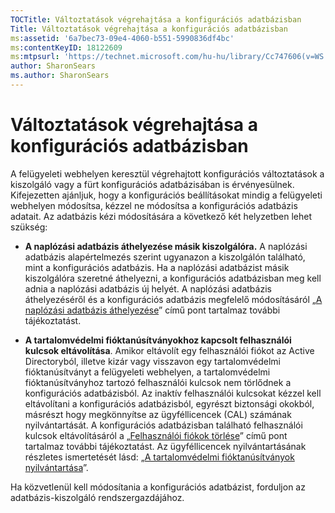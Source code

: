 ```yaml
---
TOCTitle: Változtatások végrehajtása a konfigurációs adatbázisban
Title: Változtatások végrehajtása a konfigurációs adatbázisban
ms:assetid: '6a7bec73-09e4-4060-b551-5990836df4bc'
ms:contentKeyID: 18122609
ms:mtpsurl: 'https://technet.microsoft.com/hu-hu/library/Cc747606(v=WS.10)'
author: SharonSears
ms.author: SharonSears
---
```


Változtatások végrehajtása a konfigurációs adatbázisban
=======================================================

A felügyeleti webhelyen keresztül végrehajtott konfigurációs változtatások a kiszolgáló vagy a fürt konfigurációs adatbázisában is érvényesülnek. Kifejezetten ajánljuk, hogy a konfigurációs beállításokat mindig a felügyeleti webhelyen módosítsa, kézzel ne módosítsa a konfigurációs adatbázis adatait. Az adatbázis kézi módosítására a következő két helyzetben lehet szükség:

-   **A naplózási adatbázis áthelyezése másik kiszolgálóra.** A naplózási adatbázis alapértelmezés szerint ugyanazon a kiszolgálón található, mint a konfigurációs adatbázis. Ha a naplózási adatbázist másik kiszolgálóra szeretné áthelyezni, a konfigurációs adatbázisban meg kell adnia a naplózási adatbázis új helyét. A naplózási adatbázis áthelyezéséről és a konfigurációs adatbázis megfelelő módosításáról „[A naplózási adatbázis áthelyezése](https://technet.microsoft.com/34ea8045-dc94-422e-9601-29927cfc1534)” című pont tartalmaz további tájékoztatást.

-   **A tartalomvédelmi fióktanúsítványokhoz kapcsolt felhasználói kulcsok eltávolítása**. Amikor eltávolít egy felhasználói fiókot az Active Directoryból, illetve kizár vagy visszavon egy tartalomvédelmi fióktanúsítványt a felügyeleti webhelyen, a tartalomvédelmi fióktanúsítványhoz tartozó felhasználói kulcsok nem törlődnek a konfigurációs adatbázisból. Az inaktív felhasználói kulcsokat kézzel kell eltávolítani a konfigurációs adatbázisból, egyrészt biztonsági okokból, másrészt hogy megkönnyítse az ügyféllicencek (CAL) számának nyilvántartását. A konfigurációs adatbázisban található felhasználói kulcsok eltávolításáról a „[Felhasználói fiókok törlése](https://technet.microsoft.com/bf73b141-d4d1-4807-a773-3aaff58b0db6)” című pont tartalmaz további tájékoztatást. Az ügyféllicencek nyilvántartásának részletes ismertetését lásd: „[A tartalomvédelmi fióktanúsítványok nyilvántartása](https://technet.microsoft.com/5bb0f3cf-fc44-4e60-a93f-c789d6f8a902)”.

Ha közvetlenül kell módosítania a konfigurációs adatbázist, forduljon az adatbázis-kiszolgáló rendszergazdájához.